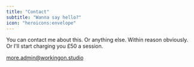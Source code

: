 ```yaml
---
title: "Contact" 
subtitle: "Wanna say hello?"
icon: "heroicons:envelope"
---
```


You can contact me about this. Or anything else. Within reason obviously. Or I'll start charging you £50 a session.

[more.admin@workingon.studio](mailto:more.admin@workingon.studio)
